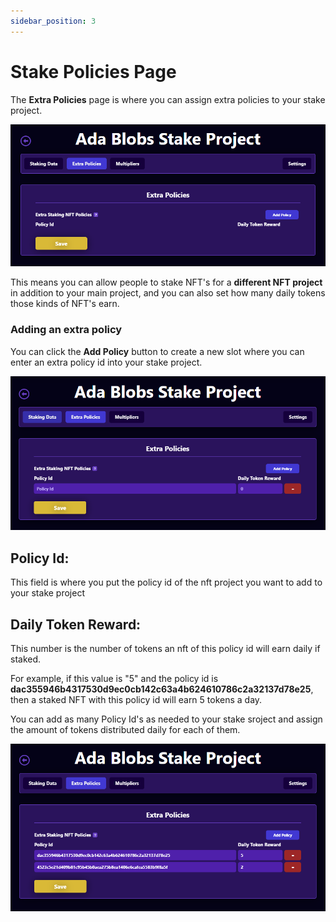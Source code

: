 ```yaml
---
sidebar_position: 3
---
```


# Stake Policies Page

The **Extra Policies** page is where you can assign extra policies to your stake project. 

![Stake Policies screen](/img/stake-projects/stake-policies-page/stake-policies-page-01.png)

This means you can allow people to stake NFT's for a **different NFT project** in addition to your main project, and you can also set how many daily tokens those kinds of NFT's earn. 

### Adding an extra policy

You can click the **Add Policy** button to create a new slot where you can enter an extra policy id into your stake project. 

![Stake Policies adding a new policy blank](/img/stake-projects/stake-policies-page/stake-policies-page-02.png)

## Policy Id: 

This field is where you put the policy id of the nft project you want to add to your stake project

## Daily Token Reward: 

This number is the number of tokens an nft of this policy id will earn daily if staked. 

For example, if this value is "5" and the policy id is **dac355946b4317530d9ec0cb142c63a4b624610786c2a32137d78e25**, then a staked NFT with this policy id will earn 5 tokens a day.

You can add as many Policy Id's as needed to your stake sroject and assign the amount of tokens distributed daily for each of them. 

![Stake Policies adding two new policies and daily token distribution](/img/stake-projects/stake-policies-page/stake-policies-page-03.png)





